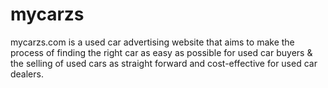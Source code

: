 mycarzs
=======

mycarzs.com is a used car advertising website that aims to make the process of finding the right car as easy as possible for used car buyers &amp; the selling of used cars as straight forward and cost-effective for used car dealers.